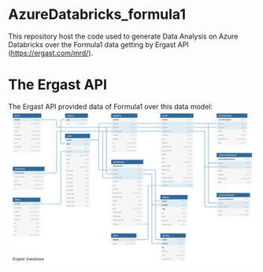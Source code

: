 # AzureDatabricks_formula1
This repository host the code used to generate Data Analysis on Azure Databricks over the Formula1 data getting by Ergast API (https://ergast.com/mrd/).

# The Ergast API
The Ergast API provided data of Formula1 over this data model:
![Ergast Database Model](utilities/ergast_db.png)
